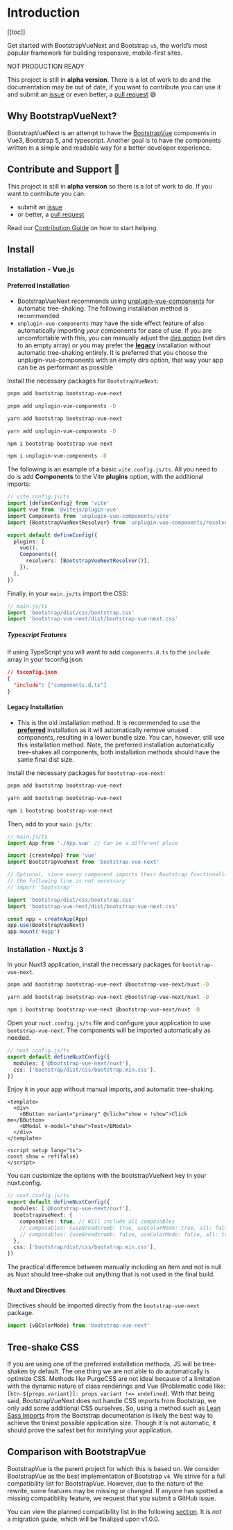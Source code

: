 # Introduction

<ClientOnly>
  <Teleport to=".bd-toc">

[[toc]]

  </Teleport>
</ClientOnly>

<div class="lead">

Get started with BootstrapVueNext and Bootstrap `v5`, the world’s most popular framework for building responsive, mobile-first sites.

</div>

<BAlert variant="danger" :model-value="true" class="my-5">

NOT PRODUCTION READY

This project is still in **alpha version**. There is a lot of work to do and the documentation may be out of date, if you want to contribute you can use it and submit an [issue](https://github.com/bootstrap-vue-next/bootstrap-vue-next/issues) or even better, a [pull request](https://github.com/bootstrap-vue-next/bootstrap-vue-next/pulls) 😄

</BAlert>

## Why BootstrapVueNext?

BootstrapVueNext is an attempt to have the [BootstrapVue](https://bootstrap-vue.org/) components in Vue3, Bootstrap 5, and typescript. Another goal is to have the components written in a simple and readable way for a better developer experience.

## Contribute and Support 🙌

This project is still in **alpha version** so there is a lot of work to do. If you want to contribute you can:

- submit an [issue](https://github.com/bootstrap-vue-next/bootstrap-vue-next/issues)
- or better, a [pull request](https://github.com/bootstrap-vue-next/bootstrap-vue-next/pulls)

Read our [Contribution Guide](https://github.com/bootstrap-vue-next/bootstrap-vue-next/blob/main/CONTRIBUTING.md) on how to start helping.

## Install

### Installation - Vue.js

#### Preferred Installation

- BootstrapVueNext recommends using [unplugin-vue-components](https://github.com/antfu/unplugin-vue-components) for automatic tree-shaking. The following installation method is recommended
- `unplugin-vue-components` may have the side effect feature of also automatically importing _your_ components for ease of use. If you are uncomfortable with this, you can manually adjust the [dirs option](https://github.com/antfu/unplugin-vue-components#configuration) (set dirs to an empty array) or you may prefer the [**legacy**](#legacy-installation) installation without automatic tree-shaking entirely. It is preferred that you choose the unplugin-vue-components with an empty dirs option, that way your app can be as performant as possible

Install the necessary packages for `BootstrapVueNext`:

<ClientOnly>
<BTabs v-model="codePreference">
  <BTab title="PNPM">

  <BCard class="bg-body-tertiary">

```bash
pnpm add bootstrap bootstrap-vue-next

pnpm add unplugin-vue-components -D
```

  </BCard>

  </BTab>
  <BTab title="YARN">

  <BCard class="bg-body-tertiary">

```bash
yarn add bootstrap bootstrap-vue-next

yarn add unplugin-vue-components -D
```

  </BCard>

  </BTab>
  <BTab title="NPM">

  <BCard class="bg-body-tertiary">

```bash
npm i bootstrap bootstrap-vue-next

npm i unplugin-vue-components -D
```

  </BCard>

  </BTab>
</BTabs>
</ClientOnly>

The following is an example of a basic `vite.config.js/ts`. All you need to do is add **Components** to the Vite **plugins** option, with the additional imports:

<BCard class="bg-body-tertiary">

```ts
// vite.config.js/ts
import {defineConfig} from 'vite'
import vue from '@vitejs/plugin-vue'
import Components from 'unplugin-vue-components/vite'
import {BootstrapVueNextResolver} from 'unplugin-vue-components/resolvers'

export default defineConfig({
  plugins: [
    vue(),
    Components({
      resolvers: [BootstrapVueNextResolver()],
    }),
  ],
})
```

</BCard>

Finally, in your `main.js/ts` import the CSS:

<BCard class="bg-body-tertiary">

```ts
// main.js/ts
import 'bootstrap/dist/css/bootstrap.css'
import 'bootstrap-vue-next/dist/bootstrap-vue-next.css'
```

</BCard>

##### Typescript Features

If using TypeScript you will want to add `components.d.ts` to the `include` array in your tsconfig.json:

<BCard class="bg-body-tertiary">

```json
// tsconfig.json
{
  "include": ["components.d.ts"]
}
```

</BCard>

#### Legacy Installation

- This is the old installation method. It is recommended to use the [**preferred**](#preferred-installation) installation as it will automatically remove unused components, resulting in a lower bundle size. You can, however, still use this installation method. Note, the preferred installation automatically tree-shakes all components, both installation methods should have the same final dist size.

Install the necessary packages for `bootstrap-vue-next`:

<ClientOnly>
<BTabs v-model="codePreference">
  <BTab title="PNPM">

  <BCard class="bg-body-tertiary">

```bash
pnpm add bootstrap bootstrap-vue-next
```

  </BCard>

  </BTab>
  <BTab title="YARN">

  <BCard class="bg-body-tertiary">

```bash
yarn add bootstrap bootstrap-vue-next
```

  </BCard>

  </BTab>
  <BTab title="NPM">

  <BCard class="bg-body-tertiary">

```bash
npm i bootstrap bootstrap-vue-next
```

  </BCard>

  </BTab>
</BTabs>
</ClientOnly>

Then, add to your `main.js/ts`:

<BCard class="bg-body-tertiary">

```typescript
// main.js/ts
import App from './App.vue' // Can be a different place

import {createApp} from 'vue'
import BootstrapVueNext from 'bootstrap-vue-next'

// Optional, since every component imports their Bootstrap functionality
// the following line is not necessary
// import 'bootstrap'

import 'bootstrap/dist/css/bootstrap.css'
import 'bootstrap-vue-next/dist/bootstrap-vue-next.css'

const app = createApp(App)
app.use(BootstrapVueNext)
app.mount('#app')
```

</BCard>

### Installation - Nuxt.js 3

In your Nuxt3 application, install the necessary packages for `bootstrap-vue-next`.

<ClientOnly>
<BTabs v-model="codePreference">
  <BTab title="PNPM">

  <BCard class="bg-body-tertiary">

```bash
pnpm add bootstrap bootstrap-vue-next @bootstrap-vue-next/nuxt -D
```

  </BCard>

  </BTab>
  <BTab title="YARN">

  <BCard class="bg-body-tertiary">

```bash
yarn add bootstrap bootstrap-vue-next @bootstrap-vue-next/nuxt -D
```

  </BCard>

  </BTab>
  <BTab title="NPM">

  <BCard class="bg-body-tertiary">

```bash
npm i bootstrap bootstrap-vue-next @bootstrap-vue-next/nuxt -D
```

  </BCard>

  </BTab>
</BTabs>
</ClientOnly>

Open your `nuxt.config.js/ts` file and configure your application to use `bootstrap-vue-next`. The components will be imported automatically as needed.

<BCard class="bg-body-tertiary">

```ts
// nuxt.config.js/ts
export default defineNuxtConfig({
  modules: ['@bootstrap-vue-next/nuxt'],
  css: ['bootstrap/dist/css/bootstrap.min.css'],
})
```

</BCard>

Enjoy it in your app without manual imports, and automatic tree-shaking.

<BCard class="bg-body-tertiary">

```vue
<template>
  <div>
    <BButton variant="primary" @click="show = !show">Click me</BButton>
    <BModal v-model="show">Test</BModal>
  </div>
</template>

<script setup lang="ts">
const show = ref(false)
</script>
```

</BCard>

You can customize the options with the bootstrapVueNext key in your nuxt.config.

<BCard class="bg-body-tertiary">

```ts
// nuxt.config.js/ts
export default defineNuxtConfig({
  modules: ['@bootstrap-vue-next/nuxt'],
  bootstrapVueNext: {
    composables: true, // Will include all composables
    // composables: {useBreadcrumb: true, useColorMode: true, all: false}, // Will include only useBreadcrumb & useColorMode
    // composables: {useBreadcrumb: false, useColorMode: false, all: true} // Will include everything except useBreadcrumb & useColorMode
  },
  css: ['bootstrap/dist/css/bootstrap.min.css'],
})
```

</BCard>

The practical difference between manually including an item and not is null as Nuxt should tree-shake out anything that is not used in the final build.

#### Nuxt and Directives

Directives should be imported directly from the `bootstrap-vue-next` package.

<BCard class="bg-body-tertiary">

```ts
import {vBColorMode} from 'bootstrap-vue-next'
```

</BCard>

## Tree-shake CSS

If you are using one of the preferred installation methods, JS will be tree-shaken by default. The one thing we are not able to do automatically is optimize CSS. Methods like PurgeCSS are not ideal because of a limitation with the dynamic nature of class renderings and Vue (Problematic code like: `[btn-${props.variant}]: props.variant !== undefined`). With that being said, BootstrapVueNext does not handle CSS imports from Bootstrap, we only add some additional CSS ourselves. So, using a method such as [Lean Sass Imports](https://getbootstrap.com/docs/5.3/customize/optimize/#lean-sass-imports) from the Bootstrap documentation is likely the best way to achieve the tiniest possible application size. Though it is not automatic, it should prove the safest bet for minifying your application.

## Comparison with BootstrapVue

BootstrapVue is the parent project for which this is based on. We consider BootstrapVue as the best implementation of Bootstrap `v4`. We strive for a full compatibility list for BootstrapVue. However, due to the nature of the rewrite, some features may be missing or changed. If anyone has spotted a missing compatibility feature, we request that you submit a GitHub issue.

<!-- To follow this, we'll implement a parity list where you can view the progress of covered components. This section is not ready yet. -->

You can view the planned compatibility list in the following [section](./reference/parityList.md). It is _not_ a migration guide, which will be finalized upon v1.0.0.

<script setup lang="ts">
  import {BCard, BCardBody, BAlert, BTab, BTabs} from 'bootstrap-vue-next'
  import {useLocalStorage} from '@vueuse/core'

  const codePreference = useLocalStorage('code-group-preference', 0)
</script>
